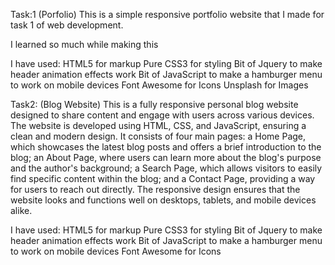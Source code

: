 Task:1 (Porfolio)
This is a simple responsive portfolio website  that I made for task 1 of web development. 

I learned so much while making this 

I have used:
HTML5 for markup
Pure CSS3 for styling
Bit of Jquery to make header animation effects work
Bit of JavaScript to make a hamburger menu to work on mobile devices
Font Awesome for Icons
Unsplash for Images

Task2: (Blog Website)
This is a fully responsive personal blog website designed to share content and engage with users across various devices. The website is developed using HTML, CSS, and JavaScript, ensuring a clean and modern design. It consists of four main pages: a Home Page, which showcases the latest blog posts and offers a brief introduction to the blog; an About Page, where users can learn more about the blog's purpose and the author's background; a Search Page, which allows visitors to easily find specific content within the blog; and a Contact Page, providing a way for users to reach out directly. The responsive design ensures that the website looks and functions well on desktops, tablets, and mobile devices alike.

I have used:
HTML5 for markup
Pure CSS3 for styling
Bit of Jquery to make header animation effects work
Bit of JavaScript to make a hamburger menu to work on mobile devices
Font Awesome for Icons
